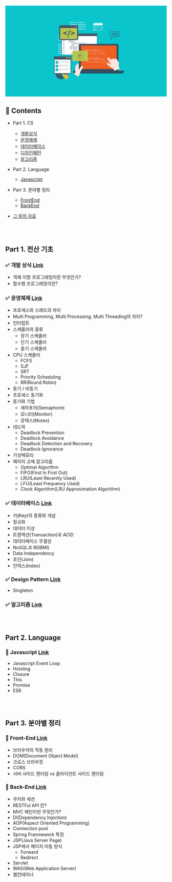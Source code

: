 ![MainIMG](./assets/images/developer.png)

## 📝 Contents

- Part 1. CS
  - [개발상식](./CS/README.md)
  - [운영체제](./OS/README.md)
  - [데이터베이스](./Database/README.md)
  - [디자인패턴](./DesignPattern/README.md)
  - [알고리즘](./Algorithm/README.md)

- Part 2. Language
  - [Javascript](./Javascript/README.md)

- Part 3. 분야별 정리
  - [FrontEnd](./FrontEnd/README.md)
  - [BackEnd](./BackEnd/README.md)

- [그 외의 자료](./Etc/README.md)

<br><br>

## Part 1. 전산 기초

### ✅ 개발 상식 [Link](./CS/README.md)
  - 객체 지향 프로그래밍이란 무엇인가?
  - 함수형 프로그래밍이란?

### ✅ 운영체제 [Link](./OS/README.md)
  - 프로세스와 스레드의 차이
  - Multi Programming, Multi Processing, Multi Threading의 차이?
  - 인터럽트
  - 스케줄러의 종류
    - 장기 스케줄러
    - 단기 스케줄러
    - 중기 스케줄러
  - CPU 스케줄러
    - FCFS
    - SJF
    - SRT
    - Priority Scheduling
    - RR(Round Robin)
  - 동기 / 비동기
  - 프로세스 동기화
  - 동기화 기법
    - 세마포어(Semaphore)
    - 모니터(Monitor)
    - 뮤텍스(Mutex)
  - 데드락
    - Deadlock Prevention
    - Deadlock Avoidance
    - Deadlock Detection and Recovery
    - Deadlock Ignorance
  - 가상메모리
  - 페이지 교체 알고리즘
    - Optimal Algorithm
    - FIFO(First In First Out)
    - LRU(Least Recently Used)
    - LFU(Least Frequency Used)
    - Clock Algorithm(LRU Approximation Algorithm)

### ✅ 데이터베이스 [Link](./Database/README.md)
  - 키(Key)의 종류와 개념
  - 정규화
  - 데이터 이상
  - 트랜잭션(Transaction)과 ACID
  - 데이터베이스 무결성
  - NoSQL과 RDBMS
  - Data Independency
  - 조인(Join)
  - 인덱스(Index)

### ✅ Design Pattern [Link](./DesignPattern/README.md)
  - Singleton

### ✅ 알고리즘 [Link](./Algorithm/README.md)

<br/><br/>

## Part 2. Language

### 💎 Javascript [Link](./Javascript/README.md)
  - Javascript Event Loop
  - Hoisting
  - Closure
  - This
  - Promise
  - ES6

<br/><br/>

## Part 3. 분야별 정리

### 🌈 Front-End [Link](./FrontEnd/README.md)
  - 브라우저의 작동 원리
  - DOM(Document Object Model)
  - 크로스 브라우징
  - CORS
  - 서버 사이드 렌더링 vs 클라이언트 사이드 렌더링

### 🌈 Back-End [Link](./BackEnd/README.md)
  - 쿠키와 세션
  - RESTFul API 란?
  - MVC 패턴이란 무엇인가?
  - DI(Dependency Injection)
  - AOP(Aspect Oriented Programming)
  - Connection pool
  - Spring Franmework 특징
  - JSP(Java Server Page)
  - JSP에서 페이지 이동 방식
    - Forward
    - Redirect
  - Servlet
  - WAS(Web Application Server)
  - 웹컨테이너